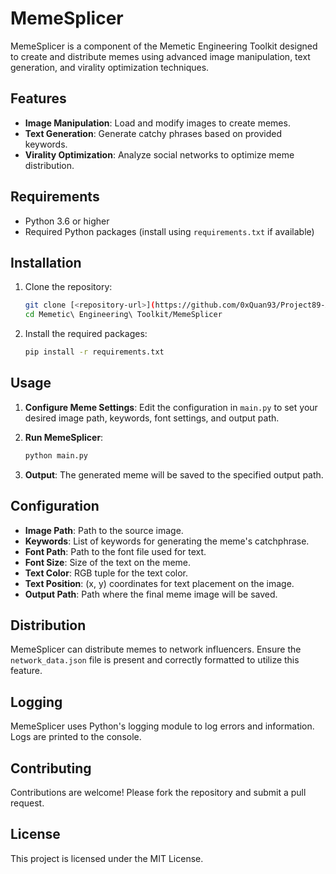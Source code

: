 # MemeSplicer

MemeSplicer is a component of the Memetic Engineering Toolkit designed to create and distribute memes using advanced image manipulation, text generation, and virality optimization techniques.

## Features

- **Image Manipulation**: Load and modify images to create memes.
- **Text Generation**: Generate catchy phrases based on provided keywords.
- **Virality Optimization**: Analyze social networks to optimize meme distribution.

## Requirements

- Python 3.6 or higher
- Required Python packages (install using `requirements.txt` if available)

## Installation

1. Clone the repository:
   ```bash
   git clone [<repository-url>](https://github.com/0xQuan93/Project89-Arsenal)
   cd Memetic\ Engineering\ Toolkit/MemeSplicer
   ```

2. Install the required packages:
   ```bash
   pip install -r requirements.txt
   ```

## Usage

1. **Configure Meme Settings**: Edit the configuration in `main.py` to set your desired image path, keywords, font settings, and output path.

2. **Run MemeSplicer**:
   ```bash
   python main.py
   ```

3. **Output**: The generated meme will be saved to the specified output path.

## Configuration

- **Image Path**: Path to the source image.
- **Keywords**: List of keywords for generating the meme's catchphrase.
- **Font Path**: Path to the font file used for text.
- **Font Size**: Size of the text on the meme.
- **Text Color**: RGB tuple for the text color.
- **Text Position**: (x, y) coordinates for text placement on the image.
- **Output Path**: Path where the final meme image will be saved.

## Distribution

MemeSplicer can distribute memes to network influencers. Ensure the `network_data.json` file is present and correctly formatted to utilize this feature.

## Logging

MemeSplicer uses Python's logging module to log errors and information. Logs are printed to the console.

## Contributing

Contributions are welcome! Please fork the repository and submit a pull request.

## License

This project is licensed under the MIT License. 
